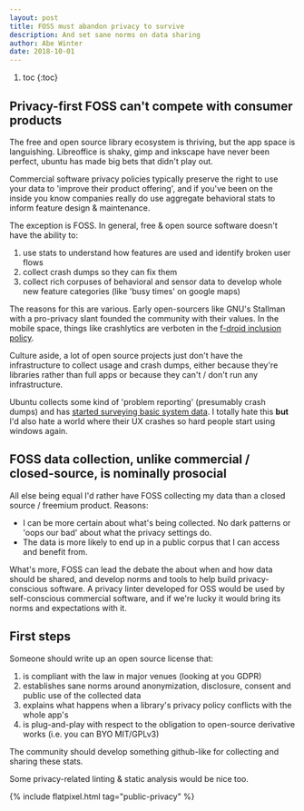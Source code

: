 ```yaml
---
layout: post
title: FOSS must abandon privacy to survive
description: And set sane norms on data sharing
author: Abe Winter
date: 2018-10-01
---
```


1. toc
{:toc}

## Privacy-first FOSS can't compete with consumer products

The free and open source library ecosystem is thriving, but the app space is languishing. Libreoffice is shaky, gimp and inkscape have never been perfect, ubuntu has made big bets that didn't play out.

Commercial software privacy policies typically preserve the right to use your data to 'improve their product offering', and if you've been on the inside you know companies really do use aggregate behavioral stats to inform feature design & maintenance.

The exception is FOSS. In general, free & open source software doesn't have the ability to:

1. use stats to understand how features are used and identify broken user flows
1. collect crash dumps so they can fix them
1. collect rich corpuses of behavioral and sensor data to develop whole new feature categories (like 'busy times' on google maps)

The reasons for this are various. Early open-sourcers like GNU's Stallman with a pro-privacy slant founded the community with their values. In the mobile space, things like crashlytics are verboten in the [f-droid inclusion policy](https://f-droid.org/docs/Inclusion_Policy/?title=Inclusion_Policy).

Culture aside, a lot of open source projects just don't have the infrastructure to collect usage and crash dumps, either because they're libraries rather than full apps or because they can't / don't run any infrastructure.

Ubuntu collects some kind of 'problem reporting' (presumably crash dumps) and has [started surveying basic system data](https://www.omgubuntu.co.uk/2018/02/ubuntu-data-collection-opt-out). I totally hate this **but** I'd also hate a world where their UX crashes so hard people start using windows again.

## FOSS data collection, unlike commercial / closed-source, is nominally prosocial

All else being equal I'd rather have FOSS collecting my data than a closed source / freemium product. Reasons:

* I can be more certain about what's being collected. No dark patterns or 'oops our bad' about what the privacy settings do.
* The data is more likely to end up in a public corpus that I can access and benefit from.

What's more, FOSS can lead the debate the about when and how data should be shared, and develop norms and tools to help build privacy-conscious software. A privacy linter developed for OSS would be used by self-conscious commercial software, and if we're lucky it would bring its norms and expectations with it.

## First steps

Someone should write up an open source license that:

1. is compliant with the law in major venues (looking at you GDPR)
1. establishes sane norms around anonymization, disclosure, consent and public use of the collected data
1. explains what happens when a library's privacy policy conflicts with the whole app's
1. is plug-and-play with respect to the obligation to open-source derivative works (i.e. you can BYO MIT/GPLv3)

The community should develop something github-like for collecting and sharing these stats.

Some privacy-related linting & static analysis would be nice too.

{% include flatpixel.html tag="public-privacy" %}
